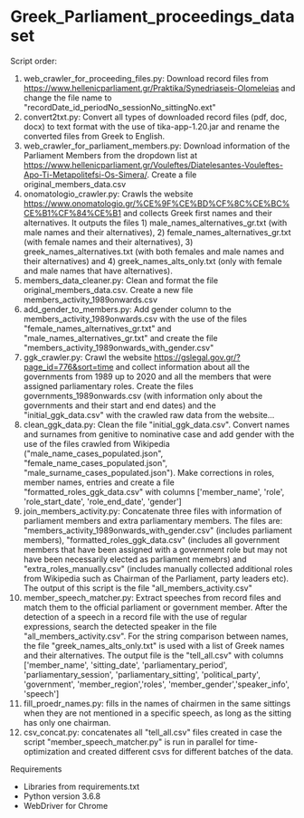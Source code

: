 # Greek_Parliament_proceedings_dataset

Script order:

1. web_crawler_for_proceeding_files.py: Download record files from https://www.hellenicparliament.gr/Praktika/Synedriaseis-Olomeleias and change the file name to "recordDate_id_periodNo_sessionNo_sittingNo.ext" 
2. convert2txt.py: Convert all types of downloaded record files (pdf, doc, docx) to text format with the use of tika-app-1.20.jar and rename the converted files from Greek to English.
3. web_crawler_for_parliament_members.py: Download information of the Parliament Members from the dropdown list at https://www.hellenicparliament.gr/Vouleftes/Diatelesantes-Vouleftes-Apo-Ti-Metapolitefsi-Os-Simera/. Create a file original_members_data.csv
4. onomatologio_crawler.py: Crawls the website https://www.onomatologio.gr/%CE%9F%CE%BD%CF%8C%CE%BC%CE%B1%CF%84%CE%B1 and collects Greek first names and their alternatives. It outputs the files 1) male_names_alternatives_gr.txt (with male names and their alternatives), 2) female_names_alternatives_gr.txt (with female names and their alternatives), 3) greek_names_alternatives.txt (with both females and male names and their alternatives) and 4) greek_names_alts_only.txt (only with female and male names that have alternatives).
5. members_data_cleaner.py: Clean and format the file original_members_data.csv. Create a new file members_activity_1989onwards.csv
6. add_gender_to_members.py: Add gender column to the members_activity_1989onwards.csv with the use of the files "female_names_alternatives_gr.txt" and "male_names_alternatives_gr.txt" and create the file "members_activity_1989onwards_with_gender.csv"
7. ggk_crawler.py: Crawl the website https://gslegal.gov.gr/?page_id=776&sort=time and collect information about all the governments from 1989 up to 2020 and all the members that were assigned parliamentary roles. Create the files governments_1989onwards.csv (with information only about the governments and their start and end dates) and the "initial_ggk_data.csv" with the crawled raw data from the website...
8. clean_ggk_data.py: Clean the file "initial_ggk_data.csv". Convert names and surnames from genitive to nominative case and add gender with the use of the files crawled from Wikipedia ("male_name_cases_populated.json", "female_name_cases_populated.json", "male_surname_cases_populated.json"). Make corrections in roles, member names, entries and create a file "formatted_roles_ggk_data.csv" with columns ['member_name', 'role', 'role_start_date', 'role_end_date', 'gender']
9. join_members_activity.py: Concatenate three files with information of parliament members and extra parliamentary members. The files are: "members_activity_1989onwards_with_gender.csv" (includes parliament members), "formatted_roles_ggk_data.csv" (includes all government members that have been assigned with a government role but may not have been necessarily elected as parliament memebrs) and "extra_roles_manually.csv" (includes manually collected additional roles from Wikipedia such as Chairman of the Parliament, party leaders etc). The output of this script is the file "all_members_activity.csv"
10. member_speech_matcher.py: Extract speeches from record files and match them to the official parliament or government member. After the detection of a speech in a record file with the use of regular expressions, search the detected speaker in the file "all_members_activity.csv". For the string comparison between names, the file "greek_names_alts_only.txt" is used with a list of Greek names and their alternatives. The output file is the "tell_all.csv" with columns ['member_name', 'sitting_date', 'parliamentary_period', 'parliamentary_session', 'parliamentary_sitting', 'political_party', 'government', 'member_region','roles', 'member_gender','speaker_info', 'speech']
11. fill_proedr_names.py: fills in the names of chairmen in the same sittings when they are not mentioned in a specific speech, as long as the sitting has only one chairman.
12. csv_concat.py: concatenates all "tell_all.csv" files created in case the script "member_speech_matcher.py" is run in parallel for time-optimization and created different csvs for different batches of the data.


Requirements
- Libraries from requirements.txt
- Python version 3.6.8
- WebDriver for Chrome